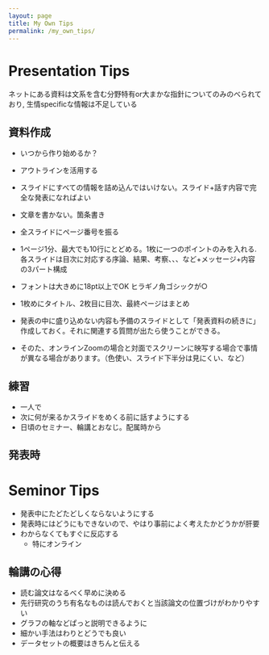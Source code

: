```yaml
---
layout: page
title: My Own Tips
permalink: /my_own_tips/
---
```


# Presentation Tips

ネットにある資料は文系を含む分野特有or大まかな指針についてのみのべられており, 生情specificな情報は不足している

## 資料作成

- いつから作り始めるか？
- アウトラインを活用する

- スライドにすべての情報を詰め込んではいけない。スライド+話す内容で完全な発表になればよい
- 文章を書かない。箇条書き
- 全スライドにページ番号を振る
- 1ページ1分、最大でも10行にとどめる。1枚に一つのポイントのみを入れる. 各スライドは目次に対応する序論、結果、考察、、、など+メッセージ+内容の3パート構成
- フォントは大きめに18pt以上でOK ヒラギノ角ゴシックが○
- 1枚めにタイトル、2枚目に目次、最終ページはまとめ
- 発表の中に盛り込めない内容も予備のスライドとして「発表資料の続きに」作成しておく。それに関連する質問が出たら使うことができる。
- そのた、オンラインZoomの場合と対面でスクリーンに映写する場合で事情が異なる場合があります。（色使い、スライド下半分は見にくい、など）

## 練習

- 一人で
- 次に何が来るかスライドをめくる前に話すようにする
- 日頃のセミナー、輪講とおなじ。配属時から

## 発表時

# Seminor Tips

- 発表中にたどたどしくならないようにする
- 発表時にはどうにもできないので、やはり事前によく考えたかどうかが肝要
- わからなくてもすぐに反応する
  - 特にオンライン

## 輪講の心得

- 読む論文はなるべく早めに決める
- 先行研究のうち有名なものは読んでおくと当該論文の位置づけがわかりやすい
- グラフの軸などぱっと説明できるように
- 細かい手法はわりとどうでも良い
- データセットの概要はきちんと伝える



